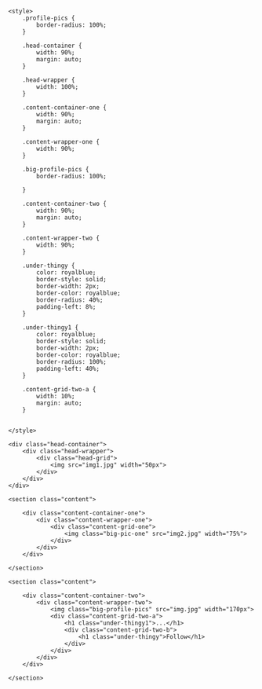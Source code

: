 <html>

<head>
    <title>TwitterThing</title>

    <style>
        .profile-pics {
            border-radius: 100%;
        }

        .head-container {
            width: 90%;
            margin: auto;
        }

        .head-wrapper {
            width: 100%;
        }

        .content-container-one {
            width: 90%;
            margin: auto;
        }

        .content-wrapper-one {
            width: 90%;
        }

        .big-profile-pics {
            border-radius: 100%;

        }

        .content-container-two {
            width: 90%;
            margin: auto;
        }

        .content-wrapper-two {
            width: 90%;
        }

        .under-thingy {
            color: royalblue;
            border-style: solid;
            border-width: 2px;
            border-color: royalblue;
            border-radius: 40%;
            padding-left: 8%;
        }

        .under-thingy1 {
            color: royalblue;
            border-style: solid;
            border-width: 2px;
            border-color: royalblue;
            border-radius: 100%;
            padding-left: 40%;
        }

        .content-grid-two-a {
            width: 10%;
            margin: auto;
        }

        
    </style>
</head>

<body>

    <div class="head-container">
        <div class="head-wrapper">
            <div class="head-grid">
                <img src="img1.jpg" width="50px">
            </div>
        </div>
    </div>

    <section class="content">

        <div class="content-container-one">
            <div class="content-wrapper-one">
                <div class="content-grid-one">
                    <img class="big-pic-one" src="img2.jpg" width="75%">
                </div>
            </div>
        </div>

    </section>

    <section class="content">

        <div class="content-container-two">
            <div class="content-wrapper-two">
                <img class="big-profile-pics" src="img.jpg" width="170px">
                <div class="content-grid-two-a">
                    <h1 class="under-thingy1">...</h1>
                    <div class="content-grid-two-b">
                        <h1 class="under-thingy">Follow</h1>
                    </div>
                </div>
            </div>
        </div>

    </section>

</body>

</html>
